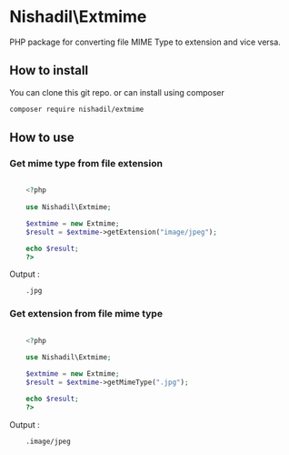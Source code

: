 # Nishadil\Extmime
PHP package for converting file MIME Type to extension and vice versa.



## How to install
You can clone this git repo. or can install using composer
```bash
composer require nishadil/extmime
```

## How to use


### Get mime type from file extension


```php

    <?php
    
    use Nishadil\Extmime;

    $extmime = new Extmime;
    $result = $extmime->getExtension("image/jpeg");

    echo $result;
    ?>

```

Output :

```text
    .jpg
```


### Get extension from file mime type


```php

    <?php
    
    use Nishadil\Extmime;

    $extmime = new Extmime;
    $result = $extmime->getMimeType(".jpg");

    echo $result;
    ?>

```

Output :

```text
    .image/jpeg
```